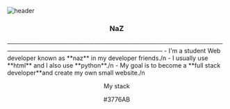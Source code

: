 ![header](https://capsule-render.vercel.app/api?type=waving&color=auto&height=200&section=header&text=Hi%20There👋&fontSize=70)
<h3 align="center">NaZ</h3>
──────────────────────────────────────────────────────────────────────────────────────
 - I'm a student Web developer known as **naz** in my developer friends./n
 - I usually use **html** and I also use **python**./n
 - My goal is to become a **full stack developer**and create my own small website./n

<p align="center">My stack</p>

<p align="center">#3776AB
